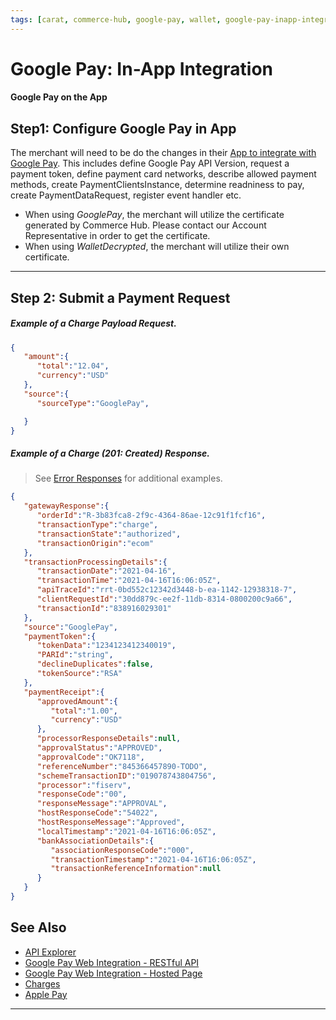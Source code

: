 ```yaml
---
tags: [carat, commerce-hub, google-pay, wallet, google-pay-inapp-integration]
---
```


# Google Pay: In-App Integration

#### Google Pay on the App

## Step1: Configure Google Pay in App

The merchant will need to be do the changes in their [App to integrate with Google Pay](https://developers.google.com/pay/api/web/guides/tutorial). This includes define Google Pay API Version, request a payment token, define payment card networks, describe allowed payment methods, create PaymentClientsInstance, determine readniness to pay, create PaymentDataRequest, register event handler etc.

- When using *GooglePay*, the merchant will utilize the certificate generated by Commerce Hub. Please contact our Account Representative in order to get the certificate.
- When using *WalletDecrypted*, the merchant will utilize their own certificate.

---

## Step 2: Submit a Payment Request

<!--
type: tab
title: Request
-->

##### Example of a Charge Payload Request.
```json
{
   "amount":{
      "total":"12.04",
      "currency":"USD"
   },
   "source":{
      "sourceType":"GooglePay",

   }
}

```

<!--
type: tab
title: Response
-->

##### Example of a Charge (201: Created) Response.

<!-- theme: info -->
> See [Error Responses](?path=docs/Resources/Guides/Response-Codes/HTTP.md) for additional examples.
```json
{
   "gatewayResponse":{
      "orderId":"R-3b83fca8-2f9c-4364-86ae-12c91f1fcf16",
      "transactionType":"charge",
      "transactionState":"authorized",
      "transactionOrigin":"ecom"
   },
   "transactionProcessingDetails":{
      "transactionDate":"2021-04-16",
      "transactionTime":"2021-04-16T16:06:05Z",
      "apiTraceId":"rrt-0bd552c12342d3448-b-ea-1142-12938318-7",
      "clientRequestId":"30dd879c-ee2f-11db-8314-0800200c9a66",
      "transactionId":"838916029301"
   },
   "source":"GooglePay",
   "paymentToken":{
      "tokenData":"1234123412340019",
      "PARId":"string",
      "declineDuplicates":false,
      "tokenSource":"RSA"
   },
   "paymentReceipt":{
      "approvedAmount":{
         "total":"1.00",
         "currency":"USD"
      },
      "processorResponseDetails":null,
      "approvalStatus":"APPROVED",
      "approvalCode":"OK7118",
      "referenceNumber":"845366457890-TODO",
      "schemeTransactionID":"019078743804756",
      "processor":"fiserv",
      "responseCode":"00",
      "responseMessage":"APPROVAL",
      "hostResponseCode":"54022",
      "hostResponseMessage":"Approved",
      "localTimestamp":"2021-04-16T16:06:05Z",
      "bankAssociationDetails":{
         "associationResponseCode":"000",
         "transactionTimestamp":"2021-04-16T16:06:05Z",
         "transactionReferenceInformation":null
      }
   }
}
```

<!-- type: tab-end -->

## See Also

- [API Explorer](../api/?type=post&path=/payments/v1/charges)
- [Google Pay Web Integration - RESTful API](?path=docs/Online-Mobile-Digital/Wallets-AltPayments/Google-Pay/Google-Pay-Web-REST.md)
- [Google Pay Web Integration - Hosted Page](?path=docs/Online-Mobile-Digital/Wallets-AltPayments/Google-Pay/Google-Pay-Web-HPP.md)
- [Charges](?path=docs/Resources/API-Documents/Payments/Charges.md)
- [Apple Pay](?path=docs/Online-Mobile-Digital/Wallets-AltPayments/Apple-Pay/Apple-Pay.md)

---
